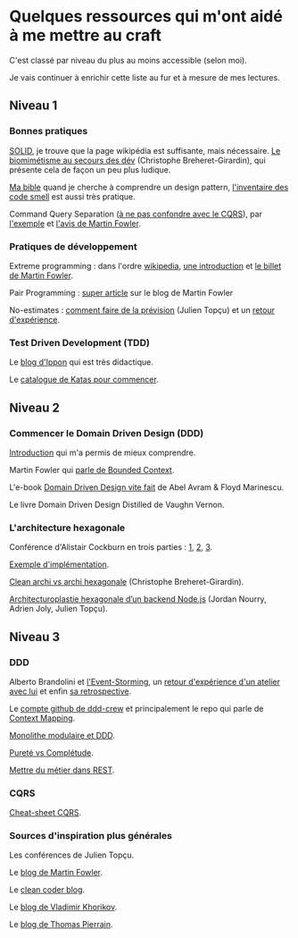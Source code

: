 # Quelques ressources qui m'ont aidé à me mettre au craft

C'est classé par niveau du plus au moins accessible (selon moi).

Je vais continuer à enrichir cette liste au fur et à mesure de mes lectures.

## Niveau 1

### Bonnes pratiques

[SOLID](https://fr.wikipedia.org/wiki/SOLID_(informatique)), je trouve que la page wikipédia est suffisante, mais nécessaire. [Le biomimétisme au secours des dév](https://www.youtube.com/watch?v=yE4w8rrpMCg) (Christophe Breheret-Girardin), qui présente cela de façon un peu plus ludique.

[Ma bible](https://refactoring.guru/fr/design-patterns) quand je cherche à comprendre un design pattern, [l'inventaire des code smell](https://refactoring.guru/fr/refactoring/smells) est aussi très pratique.

Command Query Separation ([à ne pas confondre avec le CQRS](https://stackoverflow.com/questions/34255490/difference-between-cqrs-and-cqs#34280756)), par [l'exemple](https://www.dotnetcurry.com/patterns-practices/1461/command-query-separation-cqs) et [l'avis de Martin Fowler](https://martinfowler.com/bliki/CommandQuerySeparation.html
).

### Pratiques de développement

Extreme programming : dans l'ordre [wikipedia](https://fr.wikipedia.org/wiki/Extreme_programming), [une introduction](http://www.extremeprogramming.org/) et [le billet de Martin Fowler](https://martinfowler.com/bliki/ExtremeProgramming.html).

Pair Programming : [super article](https://martinfowler.com/articles/on-pair-programming.html) sur le blog de Martin Fowler

No-estimates : [comment faire de la prévision](https://youtu.be/gJjZaTdJOgg) (Julien Topçu) et un [retour d'expérience](https://blog.octo.com/noestimates-un-an-de-projet-faisons-le-bilan).

### Test Driven Development (TDD)

Le [blog d'Ippon](https://blog.ippon.fr/2020/02/12/apprendre-le-tdd/) qui est très didactique.

Le [catalogue de Katas pour commencer](https://blog.ippon.fr/2021/04/12/mon-catalogue-de-katas/).

## Niveau 2

### Commencer le Domain Driven Design (DDD)

[Introduction](https://www.youtube.com/watch?v=k96g9hAErwQ) qui m'a permis de mieux comprendre.

Martin Fowler qui [parle de Bounded Context](https://martinfowler.com/bliki/BoundedContext.html).

L'e-book [Domain Driven Design vite fait](http://seedstack.org/pdf/DDDViteFait.pdf) de Abel Avram & Floyd Marinescu.

Le livre Domain Driven Design Distilled de Vaughn Vernon.

### L'architecture hexagonale

Conférence d'Alistair Cockburn en trois parties : [1](https://www.youtube.com/watch?v=th4AgBcrEHA), [2](https://www.youtube.com/watch?v=iALcE8BPs94), [3](https://www.youtube.com/watch?v=DAe0Bmcyt-4).

[Exemple d'implémentation](https://blog.octo.com/architecture-hexagonale-trois-principes-et-un-exemple-dimplementation/).

[Clean archi vs archi hexagonale](https://www.youtube.com/watch?v=GG9WyeerqFA) (Christophe Breheret-Girardin).

[Architecturoplastie hexagonale d’un backend Node.js](https://www.youtube.com/watch?v=r2XMwAUqZBA) (Jordan Nourry, Adrien Joly, Julien Topçu).

## Niveau 3

### DDD

Alberto Brandolini et [l'Event-Storming](https://www.youtube.com/watch?v=mLXQIYEwK24), un [retour d'expérience d'un atelier avec lui](https://blog.ippon.fr/2020/02/19/un-event-storming-avec-alberto-brandolini/) et enfin [sa retrospective](https://www.youtube.com/watch?v=1i6QYvYhlYQ).

Le [compte github de ddd-crew](https://github.com/ddd-crew) et principalement le repo qui parle de [Context Mapping](https://github.com/ddd-crew/context-mapping).

[Monolithe modulaire et DDD](https://github.com/kgrzybek/modular-monolith-with-ddd).

[Pureté vs Complétude](https://enterprisecraftsmanship.com/posts/domain-model-purity-completeness/).

[Mettre du métier dans REST](https://www.youtube.com/watch?v=7qqzqse1hgc).

### CQRS

[Cheat-sheet CQRS](http://cqrs.nu/).

### Sources d'inspiration plus générales

Les conférences de Julien Topçu.

Le [blog de Martin Fowler](https://martinfowler.com/).

Le [clean coder blog](https://blog.cleancoder.com/).

Le [blog de Vladimir Khorikov](https://enterprisecraftsmanship.com/).

Le [blog de Thomas Pierrain](http://tpierrain.blogspot.com/).
